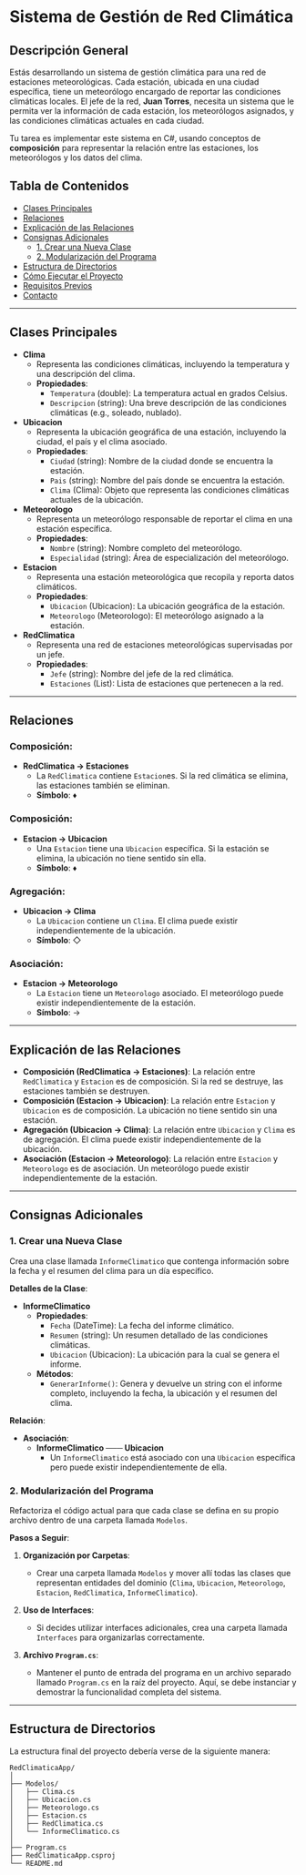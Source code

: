 # Sistema de Gestión de Red Climática

## Descripción General

Estás desarrollando un sistema de gestión climática para una red de estaciones meteorológicas. Cada estación, ubicada en una ciudad específica, tiene un meteorólogo encargado de reportar las condiciones climáticas locales. El jefe de la red, **Juan Torres**, necesita un sistema que le permita ver la información de cada estación, los meteorólogos asignados, y las condiciones climáticas actuales en cada ciudad.

Tu tarea es implementar este sistema en C#, usando conceptos de **composición** para representar la relación entre las estaciones, los meteorólogos y los datos del clima.

## Tabla de Contenidos

- [Clases Principales](#clases-principales)
- [Relaciones](#relaciones)
- [Explicación de las Relaciones](#explicación-de-las-relaciones)
- [Consignas Adicionales](#consignas-adicionales)
  - [1. Crear una Nueva Clase](#1-crear-una-nueva-clase)
  - [2. Modularización del Programa](#2-modularización-del-programa)
- [Estructura de Directorios](#estructura-de-directorios)
- [Cómo Ejecutar el Proyecto](#cómo-ejecutar-el-proyecto)
- [Requisitos Previos](#requisitos-previos)
- [Contacto](#contacto)

---

## Clases Principales

- **Clima**
  - Representa las condiciones climáticas, incluyendo la temperatura y una descripción del clima.
  - **Propiedades**:
    - `Temperatura` (double): La temperatura actual en grados Celsius.
    - `Descripcion` (string): Una breve descripción de las condiciones climáticas (e.g., soleado, nublado).
- **Ubicacion**
  - Representa la ubicación geográfica de una estación, incluyendo la ciudad, el país y el clima asociado.
  - **Propiedades**:
    - `Ciudad` (string): Nombre de la ciudad donde se encuentra la estación.
    - `Pais` (string): Nombre del país donde se encuentra la estación.
    - `Clima` (Clima): Objeto que representa las condiciones climáticas actuales de la ubicación.
- **Meteorologo**
  - Representa un meteorólogo responsable de reportar el clima en una estación específica.
  - **Propiedades**:
    - `Nombre` (string): Nombre completo del meteorólogo.
    - `Especialidad` (string): Área de especialización del meteorólogo.
- **Estacion**
  - Representa una estación meteorológica que recopila y reporta datos climáticos.
  - **Propiedades**:
    - `Ubicacion` (Ubicacion): La ubicación geográfica de la estación.
    - `Meteorologo` (Meteorologo): El meteorólogo asignado a la estación.
- **RedClimatica**
  - Representa una red de estaciones meteorológicas supervisadas por un jefe.
  - **Propiedades**:
    - `Jefe` (string): Nombre del jefe de la red climática.
    - `Estaciones` (List<Estacion>): Lista de estaciones que pertenecen a la red.

---

## Relaciones

### Composición:

- **RedClimatica -> Estaciones**
  - La `RedClimatica` contiene `Estacion`es. Si la red climática se elimina, las estaciones también se eliminan.
  - **Símbolo**: ♦

### Composición:

- **Estacion -> Ubicacion**
  - Una `Estacion` tiene una `Ubicacion` específica. Si la estación se elimina, la ubicación no tiene sentido sin ella.
  - **Símbolo**: ♦

### Agregación:

- **Ubicacion -> Clima**
  - La `Ubicacion` contiene un `Clima`. El clima puede existir independientemente de la ubicación.
  - **Símbolo**: ◇

### Asociación:

- **Estacion -> Meteorologo**
  - La `Estacion` tiene un `Meteorologo` asociado. El meteorólogo puede existir independientemente de la estación.
  - **Símbolo**: →

---

## Explicación de las Relaciones

- **Composición (RedClimatica -> Estaciones)**: La relación entre `RedClimatica` y `Estacion` es de composición. Si la red se destruye, las estaciones también se destruyen.
- **Composición (Estacion -> Ubicacion)**: La relación entre `Estacion` y `Ubicacion` es de composición. La ubicación no tiene sentido sin una estación.
- **Agregación (Ubicacion -> Clima)**: La relación entre `Ubicacion` y `Clima` es de agregación. El clima puede existir independientemente de la ubicación.
- **Asociación (Estacion -> Meteorologo)**: La relación entre `Estacion` y `Meteorologo` es de asociación. Un meteorólogo puede existir independientemente de la estación.

---

## Consignas Adicionales

### 1. Crear una Nueva Clase

Crea una clase llamada `InformeClimatico` que contenga información sobre la fecha y el resumen del clima para un día específico.

**Detalles de la Clase**:

- **InformeClimatico**
  - **Propiedades**:
    - `Fecha` (DateTime): La fecha del informe climático.
    - `Resumen` (string): Un resumen detallado de las condiciones climáticas.
    - `Ubicacion` (Ubicacion): La ubicación para la cual se genera el informe.
  - **Métodos**:
    - `GenerarInforme()`: Genera y devuelve un string con el informe completo, incluyendo la fecha, la ubicación y el resumen del clima.

**Relación**:

- **Asociación**:
  - **InformeClimatico ─── Ubicacion**
    - Un `InformeClimatico` está asociado con una `Ubicacion` específica pero puede existir independientemente de ella.

### 2. Modularización del Programa

Refactoriza el código actual para que cada clase se defina en su propio archivo dentro de una carpeta llamada `Modelos`.

**Pasos a Seguir**:

1. **Organización por Carpetas**:

   - Crear una carpeta llamada `Modelos` y mover allí todas las clases que representan entidades del dominio (`Clima`, `Ubicacion`, `Meteorologo`, `Estacion`, `RedClimatica`, `InformeClimatico`).

2. **Uso de Interfaces**:

   - Si decides utilizar interfaces adicionales, crea una carpeta llamada `Interfaces` para organizarlas correctamente.

3. **Archivo `Program.cs`**:
   - Mantener el punto de entrada del programa en un archivo separado llamado `Program.cs` en la raíz del proyecto. Aquí, se debe instanciar y demostrar la funcionalidad completa del sistema.

---

## Estructura de Directorios

La estructura final del proyecto debería verse de la siguiente manera:

```plaintext
RedClimaticaApp/
│
├── Modelos/
│   ├── Clima.cs
│   ├── Ubicacion.cs
│   ├── Meteorologo.cs
│   ├── Estacion.cs
│   ├── RedClimatica.cs
│   └── InformeClimatico.cs
│
├── Program.cs
├── RedClimaticaApp.csproj
└── README.md
```
